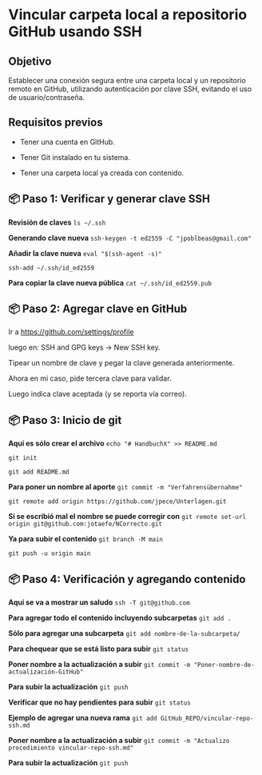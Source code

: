 # Vincular carpeta local a repositorio GitHub usando SSH

## Objetivo

Establecer una conexión segura entre una carpeta local y un repositorio 
remoto en GitHub, utilizando autenticación por clave SSH, evitando el 
uso de usuario/contraseña.

## Requisitos previos

- Tener una cuenta en GitHub.

- Tener Git instalado en tu sistema.

- Tener una carpeta local ya creada con contenido.


## 📦 Paso 1: Verificar y generar clave SSH

**Revisión de claves**
`ls ~/.ssh`

**Generando clave nueva**
`ssh-keygen -t ed2559 -C "jpoblbeas@gmail.com"`

**Añadir la clave nueva**
`eval "$(ssh-agent -s)"`

`ssh-add ~/.ssh/id_ed2559`

**Para copiar la clave nueva pública**
`cat ~/.ssh/id_ed2559.pub`



## 📦 Paso 2: Agregar clave en GitHub

Ir a https://github.com/settings/profile

luego en: SSH and GPG keys → New SSH key.

Tipear un nombre de clave y pegar la clave generada anteriormente.

Ahora en mi caso, pide tercera clave para validar.

Luego indica clave aceptada (y se reporta vía correo).



## 📦 Paso 3: Inicio de git

**Aquí es sólo crear el archivo**
`echo "# HandbuchX" >> README.md`

`git init`

`git add README.md`

**Para poner un nombre al aporte**
`git commit -m "Verfahrensübernahme"`

`git remote add origin https://github.com/jpece/Unterlagen.git`

**Si se escribió mal el nombre se puede corregir con**
`git remote set-url origin git@github.com:jotaefe/NCorrecto.git`

**Ya para subir el contenido**
`git branch -M main`

`git push -u origin main`



## 📦 Paso 4: Verificación y agregando contenido

**Aquí se va a mostrar un saludo**
`ssh -T git@github.com`

**Para agregar todo el contenido incluyendo subcarpetas**
`git add .`

**Sólo para agregar una subcarpeta**
`git add nombre-de-la-subcarpeta/`

**Para chequear que se está listo para subir**
`git status`

**Poner nombre a la actualización a subir**
`git commit -m "Poner-nombre-de-actualización-GitHub"`

**Para subir la actualización**
`git push`

**Verificar que no hay pendientes para subir**
`git status`

**Ejemplo de agregar una nueva rama**
`git add GitHub_REPO/vincular-repo-ssh.md`

**Poner nombre a la actualización a subir**
`git commit -m "Actualizo procedimiento vincular-repo-ssh.md"`

**Para subir la actualización**
`git push`


